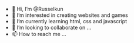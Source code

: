 - 👋 Hi, I’m @Russelkun
- 👀 I’m interested in creating websites and games
- 🌱 I’m currently learning html, css and javascript
- 💞️ I’m looking to collaborate on ...
- 📫 How to reach me ...

<!---
Russelkun/Russelkun is a ✨ special ✨ repository because its `README.md` (this file) appears on your GitHub profile.
You can click the Preview link to take a look at your changes.
--->
